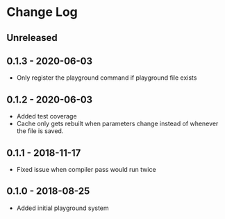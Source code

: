 # Change Log

## Unreleased

## 0.1.3 - 2020-06-03

- Only register the playground command if playground file exists

## 0.1.2 - 2020-06-03

- Added test coverage
- Cache only gets rebuilt when parameters change instead of whenever the file is saved.

## 0.1.1 - 2018-11-17

- Fixed issue when compiler pass would run twice

## 0.1.0 - 2018-08-25

- Added initial playground system
